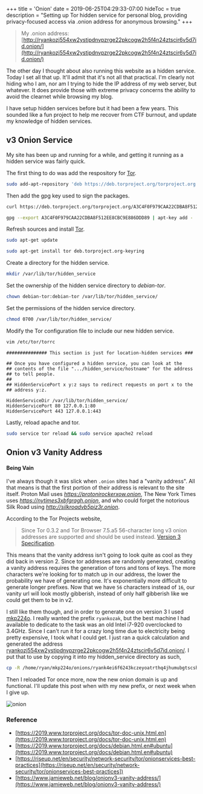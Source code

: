 +++
title = 'Onion'
date = 2019-06-25T04:29:33-07:00
hideToc = true
description = "Setting up Tor hidden service for personal blog, providing privacy-focused access via .onion address for anonymous browsing."
+++

>My .onion address: [http://ryankozj554xw2ystipdnvpzrge22pkcogw2h5f4n24ztscir6v5d7id.onion/](http://ryankozj554xw2ystipdnvpzrge22pkcogw2h5f4n24ztscir6v5d7id.onion/)

The other day I thought about also running this website as a hidden service. Today I set all that up. It'll admit that it's not all that practical. I'm clearly not hiding who I am, nor am I trying to hide the IP address of my web server, but whatever. It does provide those with extreme privacy concerns the ability to avoid the clearnet while browsing my blog.

I have setup hidden services before but it had been a few years. This sounded like a fun project to help me recover from CTF burnout, and update my knowledge of hidden services.


## v3 Onion Service
My site has been up and running for a while, and getting it running as a hidden service was fairly quick.

The first thing to do was add the respository for [Tor](https://2019.www.torproject.org/docs/debian.html.en). 

```bash
sudo add-apt-repository 'deb https://deb.torproject.org/torproject.org bionic main'
```

Then add the gpg key used to sign the packages.

```bash
curl https://deb.torproject.org/torproject.org/A3C4F0F979CAA22CDBA8F512EE8CBC9E886DDD89.asc | gpg --import
```

```bash
gpg --export A3C4F0F979CAA22CDBA8F512EE8CBC9E886DDD89 | apt-key add -
```

Refresh sources and install [Tor](https://www.torproject.org/).

```bash
sudo apt-get update
```

```bash
sudo apt-get install tor deb.torproject.org-keyring
```

Create a directory for the hidden service.

```bash
mkdir /var/lib/tor/hidden_service
```

Set the ownership of the hidden service directory to *debian-tor*.

```bash
chown debian-tor:debian-tor /var/lib/tor/hidden_service/
```

Set the permissions of the hidden service directory.

```bash
chmod 0700 /var/lib/tor/hidden_service/
```

Modify the Tor configuration file to include our new hidden service.

```bash
vim /etc/tor/torrc
```

```text
############### This section is just for location-hidden services ###

## Once you have configured a hidden service, you can look at the
## contents of the file ".../hidden_service/hostname" for the address
## to tell people.
##
## HiddenServicePort x y:z says to redirect requests on port x to the
## address y:z.

HiddenServiceDir /var/lib/tor/hidden_service/
HiddenServicePort 80 127.0.0.1:80
HiddenServicePort 443 127.0.0.1:443
```

Lastly, reload apache and tor.

```bash
sudo service tor reload && sudo service apache2 reload
```

## Onion v3 Vanity Address

#### Being Vain
I've always though it was slick when `.onion` sites had a "vanity address". All that means is that the first portion of their address is relevant to the site itself. Proton Mail uses *https://protonirockerxow.onion*, The New York Times uses *https://nytimes3xbfgragh.onion*, and who could forget the notorious Silk Road using *http://silkroadvb5piz3r.onion*.

According to the Tor Projects website,
> Since Tor 0.3.2 and Tor Browser 7.5.a5 56-character long v3 onion addresses are supported and should be used instead.
[Version 3 Specification](https://gitweb.torproject.org/torspec.git/tree/rend-spec-v3.txt).

This means that the vanity address isn't going to look quite as cool as they did back in version 2. Since tor addresses are randomly generated, creating a vanity address requires the generation of tons and tons of keys. The more characters we're looking for to match up in our address, the lower the probability we have of generating one. It's exponentially more difficult to generate longer prefixes. Now that we have `56` characters instead of `16`, our vanity url will look mostly gibberish, instead of only half gibberish like we could get them to be in v2.

I still like them though, and in order to generate one on version 3 I used [mkp224o](https://github.com/cathugger/mkp224o). I really wanted the prefix `ryankozak`, but the best machine I had available to dedicate to the task was an old Intel i7-920 overclocked to 3.4GHz. Since I can't run it for a crazy long time due to electricity being pretty expensive, I took what I could get. I just ran a quick calculation and generated the address [ryankozj554xw2ystipdnvpzrge22pkcogw2h5f4n24ztscir6v5d7id.onion/](http://ryankozj554xw2ystipdnvpzrge22pkcogw2h5f4n24ztscir6v5d7id.onion/). I put that to use by copying it into my hidden_service directory as such,

```bash
cp -R /home/ryan/mkp224o/onions/ryank4ei6f6243kczeyoatrthq4jhumubgtscshub3rttadwqzblw3qd.onion/* /var/lib/tor/hidden_service
```

Then I reloaded Tor once more, now the new onion domain is up and functional. I'll update this post when with my new prefix, or next week when I give up.

![onion](/posts/images/onion/onion_site.png)


### Reference
* [https://2019.www.torproject.org/docs/tor-doc-unix.html.en](https://2019.www.torproject.org/docs/tor-doc-unix.html.en)
* [https://2019.www.torproject.org/docs/debian.html.en#ubuntu](https://2019.www.torproject.org/docs/debian.html.en#ubuntu)
* [https://riseup.net/en/security/network-security/tor/onionservices-best-practices](https://riseup.net/en/security/network-security/tor/onionservices-best-practices])
* [https://www.jamieweb.net/blog/onionv3-vanity-address/](https://www.jamieweb.net/blog/onionv3-vanity-address/)
